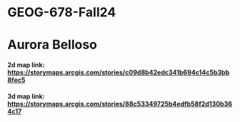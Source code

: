 # GEOG-678-Fall24
# Aurora Belloso

#### 2d map link: https://storymaps.arcgis.com/stories/c09d8b42edc341b694c14c5b3bb8fec5

#### 3d map link: https://storymaps.arcgis.com/stories/88c53349725b4edfb58f2d130b364c17